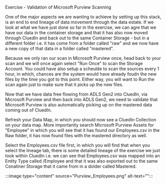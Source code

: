 Exercise - Validation of Microsoft Purview Scanning

One of the major aspects we are wanting to achieve by setting up this stack, is an end to end lineage of data movement through the data estate. If we look at what we have just done so far in the exercise, we can agre that we have our data in the container storage and that it has also now moved through CluedIn and back out to the same Container Storage - but in a different folder i.e. it has come from a folder called "raw" and we now have a new copy of that data in a folder called "mastered".

Because we only ran our scan in Microsoft Purview once, head back to your scan and we will once again select "Run Once" to scan the Storage Account. You could have also setup a scheulde to scan the sources every 1 hour, in which, chances are the system would have already foudn the new files by the time you got to this point. Either way, you will want to Run the scan again just to make sure that it picks up the new files. 

Now that we have data free flowing from ADLS Gen2 into CluedIn, via Microsoft Purview and then back into ADLS Gen2, we need to validate that Microsoft Purview is also automatically picking up on the mastered data coming out of CluedIn. 

Refresh your Data Map, in which you should now see a CluedIn Collection on your data map. More importantly search Microsoft Purview Assets for "Employee" in which you will see that it has found our Employees.csv in the Raw folder, it has now found files with the mastered directory as well. 

Select the Employees.csv file first, in which you will find that when you select the lineage tab, there is some detailed lineage of the exercise we just took within CluedIn i.e. we can see that Employees.csv was mapped into an Entity Type called /Employee and that it was also exported out to the same Conatiner Storage that it came from in a dolder called Mastered. 

:::image type="content" source="Purview_Employees.png" alt-text="<alt text>":::